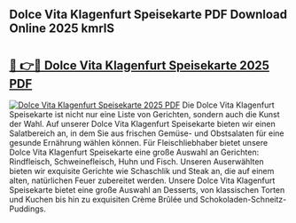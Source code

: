 ## Dolce Vita Klagenfurt Speisekarte PDF Download Online 2025 kmrlS

# <h2><a href="http://gcdccu.nevu.top/?p=Dolce+Vita+Klagenfurt+Speisekarte">🔗 👉🔴 Dolce Vita Klagenfurt Speisekarte 2025 PDF</a></h2>

[![Dolce Vita Klagenfurt Speisekarte 2025 PDF](https://i.imgur.com/dBaPXMq.png)](http://gcdccu.nevu.top/?p=Dolce+Vita+Klagenfurt+Speisekarte)
Die Dolce Vita Klagenfurt Speisekarte ist nicht nur eine Liste von Gerichten, sondern auch die Kunst der Wahl. Auf unserer Dolce Vita Klagenfurt Speisekarte bieten wir einen Salatbereich an, in dem Sie aus frischen Gemüse- und Obstsalaten für eine gesunde Ernährung wählen können. Für Fleischliebhaber bietet unsere Dolce Vita Klagenfurt Speisekarte eine große Auswahl an Gerichten: Rindfleisch, Schweinefleisch, Huhn und Fisch. Unseren Auserwählten bieten wir exquisite Gerichte wie Schaschlik und Steak an, die auf einem alten, natürlichen Feuer zubereitet werden. Unsere Dolce Vita Klagenfurt Speisekarte bietet eine große Auswahl an Desserts, von klassischen Torten und Kuchen bis hin zu exquisiten Crème Brûlée und Schokoladen-Schneitz-Puddings.
